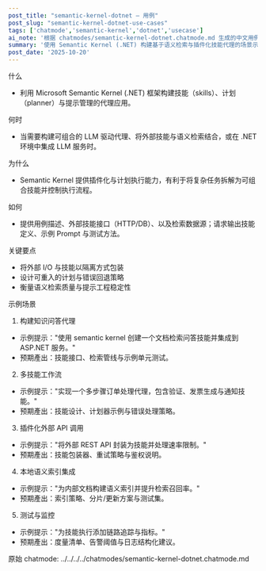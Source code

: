 ```yaml
---
post_title: "semantic-kernel-dotnet — 用例"
post_slug: "semantic-kernel-dotnet-use-cases"
tags: ['chatmode','semantic-kernel','dotnet','usecase']
ai_note: '根据 chatmodes/semantic-kernel-dotnet.chatmode.md 生成的中文用例'
summary: '使用 Semantic Kernel (.NET) 构建基于语义检索与插件化技能代理的场景示例。'
post_date: '2025-10-20'
---
```


<!-- markdownlint-disable MD041 -->

什么

- 利用 Microsoft Semantic Kernel (.NET) 框架构建技能（skills）、计划（planner）与提示管理的代理应用。

何时

- 当需要构建可组合的 LLM 驱动代理、将外部技能与语义检索结合，或在 .NET 环境中集成 LLM 服务时。

为什么

- Semantic Kernel 提供插件化与计划执行能力，有利于将复杂任务拆解为可组合技能并控制执行流程。

如何

- 提供用例描述、外部技能接口（HTTP/DB）、以及检索数据源；请求输出技能定义、示例 Prompt 与测试方法。

关键要点

- 将外部 I/O 与技能以隔离方式包装
- 设计可重入的计划与错误回退策略
- 衡量语义检索质量与提示工程稳定性

示例场景

1) 构建知识问答代理
- 示例提示："使用 semantic kernel 创建一个文档检索问答技能并集成到 ASP.NET 服务。"
- 预期產出：技能接口、检索管线与示例单元测试。

2) 多技能工作流
- 示例提示："实现一个多步骤订单处理代理，包含验证、发票生成与通知技能。"
- 预期產出：技能设计、计划器示例与错误处理策略。

3) 插件化外部 API 调用
- 示例提示："将外部 REST API 封装为技能并处理速率限制。"
- 预期產出：技能包装器、重试策略与鉴权说明。

4) 本地语义索引集成
- 示例提示："为内部文档构建语义索引并提升检索召回率。"
- 预期產出：索引策略、分片/更新方案与测试集。

5) 测试与监控
- 示例提示："为技能执行添加链路追踪与指标。"
- 预期產出：度量清单、告警阈值与日志结构化建议。

原始 chatmode: ../../../../chatmodes/semantic-kernel-dotnet.chatmode.md
